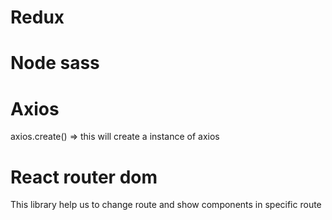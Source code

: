 # Redux


# Node sass

# Axios
 axios.create() => this will create a instance of axios

 # React router dom
This library help us to change route and show components in specific route
